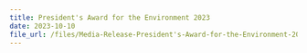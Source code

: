 ```yaml
---
title: President's Award for the Environment 2023
date: 2023-10-10
file_url: /files/Media-Release-President's-Award-for-the-Environment-2023.pdf
---
```


